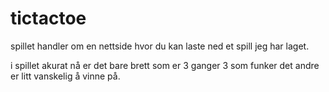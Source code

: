 # tictactoe

spillet handler om en nettside hvor du kan laste ned et spill jeg har laget. 

i spillet akurat nå er det bare brett som er 3 ganger 3 som funker det andre er litt vanskelig å vinne på.
